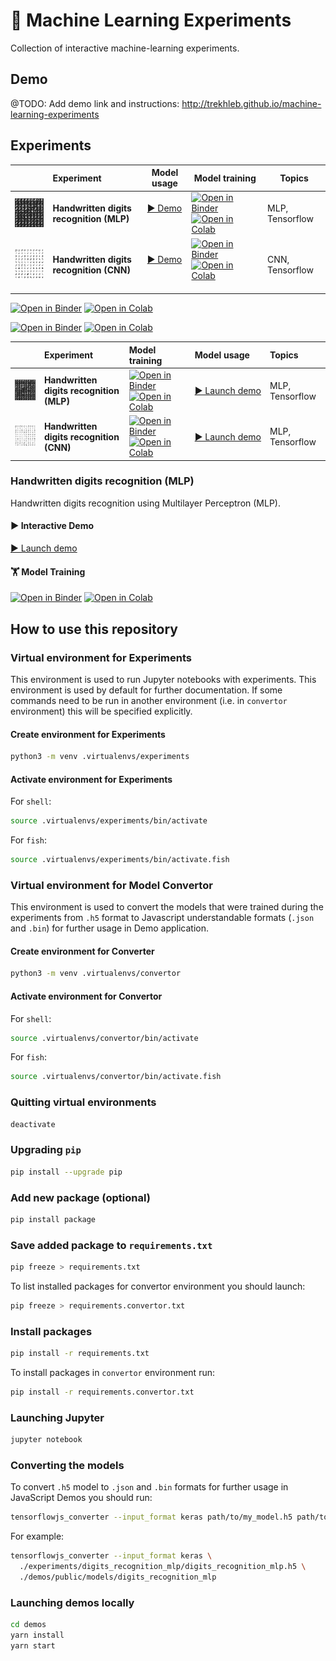 # 🤖 Machine Learning Experiments

Collection of interactive machine-learning experiments.

## Demo

@TODO: Add demo link and instructions: http://trekhleb.github.io/machine-learning-experiments

## Experiments

|         | Experiment | Model usage | Model training | Topics |
| ------- | :---------- | ----------- | -------------- | ------ |
| ![Handwritten digits recognition (MLP)](assets/images/digits_recognition_mlp.png) | **Handwritten digits recognition (MLP)** | [▶️ Demo](https://trekhleb.github.io/machine-learning-experiments/experiments/DigitsRecognitionMLP) ️| [![Open in Binder](https://mybinder.org/badge_logo.svg)](https://nbviewer.jupyter.org/v2/gh/trekhleb/machine-learning-experiments/blob/master/experiments/digits_recognition_mlp/digits_recognition_mlp.ipynb) [![Open in Colab](https://colab.research.google.com/assets/colab-badge.svg)](https://colab.research.google.com/github/trekhleb/machine-learning-experiments/blob/master/experiments/digits_recognition_mlp/digits_recognition_mlp.ipynb)‍️ | MLP, Tensorflow |
| ![Handwritten digits recognition (CNN)](assets/images/digits_recognition_cnn.png) | **Handwritten digits recognition (CNN)** | [▶️ Demo](https://trekhleb.github.io/machine-learning-experiments/experiments/DigitsRecognitionCNN) ️| [![Open in Binder](https://mybinder.org/badge_logo.svg)](https://nbviewer.jupyter.org/v2/gh/trekhleb/machine-learning-experiments/blob/master/experiments/digits_recognition_cnn/digits_recognition_cnn.ipynb) [![Open in Colab](https://colab.research.google.com/assets/colab-badge.svg)](https://colab.research.google.com/github/trekhleb/machine-learning-experiments/blob/master/experiments/digits_recognition_cnn/digits_recognition_cnn.ipynb) ️‍| CNN, Tensorflow |

[![Open in Binder](https://mybinder.org/badge_logo.svg)](https://nbviewer.jupyter.org/v2/gh/trekhleb/machine-learning-experiments/blob/master/experiments/digits_recognition_mlp/digits_recognition_mlp.ipynb)
[![Open in Colab](https://colab.research.google.com/assets/colab-badge.svg)](https://colab.research.google.com/github/trekhleb/machine-learning-experiments/blob/master/experiments/digits_recognition_mlp/digits_recognition_mlp.ipynb)

[![Open in Binder](https://mybinder.org/badge_logo.svg)](https://nbviewer.jupyter.org/v2/gh/trekhleb/machine-learning-experiments/blob/master/experiments/digits_recognition_cnn/digits_recognition_cnn.ipynb)
[![Open in Colab](https://colab.research.google.com/assets/colab-badge.svg)](https://colab.research.google.com/github/trekhleb/machine-learning-experiments/blob/master/experiments/digits_recognition_cnn/digits_recognition_cnn.ipynb)

<table>
  <thead>
    <tr>
      <th style="text-align: left !important;"> </th>
      <th style="text-align: left !important;">Experiment</th>
      <th style="text-align: left !important;">Model training</th>
      <th style="text-align: left !important;">Model usage</th>
      <th style="text-align: left !important;">Topics</th>
    </tr>
  </thead>
  <tbody>
    <!-- Experiment -->
    <tr>
      <td>
        <img src="assets/images/digits_recognition_mlp.png" alt="Handwritten digits recognition (MLP)" />
      </td>
      <td>
        <b>Handwritten digits recognition (MLP)</b>
      </td>
      <td>
        <a href="https://nbviewer.jupyter.org/v2/gh/trekhleb/machine-learning-experiments/blob/master/experiments/digits_recognition_mlp/digits_recognition_mlp.ipynb">
          <img src="https://mybinder.org/badge_logo.svg" alt="Open in Binder"/>
        </a>
        <a href="https://colab.research.google.com/github/trekhleb/machine-learning-experiments/blob/master/experiments/digits_recognition_mlp/digits_recognition_mlp.ipynb">
          <img src="https://colab.research.google.com/assets/colab-badge.svg" alt="Open in Colab"/>
        </a>
      </td>
      <td>
        <a href="https://trekhleb.github.io/machine-learning-experiments/experiments/DigitsRecognitionMLP">
          ▶️&nbsp;Launch&nbsp;demo
        </a>
      </td>
      <td>
        MLP, Tensorflow
      </td>
    </tr>
    <!-- Experiment -->
    <tr>
      <td>
        <img src="assets/images/digits_recognition_cnn.png" alt="Handwritten digits recognition (CNN)" />
      </td>
      <td>
        <b>Handwritten digits recognition (CNN)</b>
      </td>
      <td>
        <a href="https://nbviewer.jupyter.org/v2/gh/trekhleb/machine-learning-experiments/blob/master/experiments/digits_recognition_cnn/digits_recognition_cnn.ipynb">
          <img src="https://mybinder.org/badge_logo.svg" alt="Open in Binder"/>
        </a>
        <a href="https://colab.research.google.com/github/trekhleb/machine-learning-experiments/blob/master/experiments/digits_recognition_cnn/digits_recognition_cnn.ipynb">
          <img src="https://colab.research.google.com/assets/colab-badge.svg" alt="Open in Colab"/>
        </a>
      </td>
      <td>
        <a href="https://trekhleb.github.io/machine-learning-experiments/experiments/DigitsRecognitionCNN">
          ▶️&nbsp;Launch&nbsp;demo
        </a>
      </td>
      <td>
        MLP, Tensorflow
      </td>
    </tr>
  </tbody>
</table>

### Handwritten digits recognition (MLP)

Handwritten digits recognition using Multilayer Perceptron (MLP).

#### ▶️ Interactive Demo

 [▶️ Launch demo](https://trekhleb.github.io/machine-learning-experiments/experiments/DigitsRecognitionMLP)

#### 🏋 Model Training

[![Open in Binder](https://mybinder.org/badge_logo.svg)](https://nbviewer.jupyter.org/v2/gh/trekhleb/machine-learning-experiments/blob/master/experiments/digits_recognition_mlp/digits_recognition_mlp.ipynb)
[![Open in Colab](https://colab.research.google.com/assets/colab-badge.svg)](https://colab.research.google.com/github/trekhleb/machine-learning-experiments/blob/master/experiments/digits_recognition_mlp/digits_recognition_mlp.ipynb)

## How to use this repository

### Virtual environment for Experiments

This environment is used to run Jupyter notebooks with experiments. This environment is used by default for further documentation. If some commands need to be run in another environment (i.e. in `convertor` environment) this will be specified explicitly.

#### Create environment for Experiments

```bash
python3 -m venv .virtualenvs/experiments
```

#### Activate environment for Experiments

For `shell`:

```bash
source .virtualenvs/experiments/bin/activate
```

For `fish`:

```bash
source .virtualenvs/experiments/bin/activate.fish
```

### Virtual environment for Model Convertor

This environment is used to convert the models that were trained during the experiments from `.h5` format to Javascript understandable formats (`.json` and `.bin`) for further usage in Demo application.

#### Create environment for Converter

```bash
python3 -m venv .virtualenvs/convertor
```

#### Activate environment for Convertor

For `shell`:

```bash
source .virtualenvs/convertor/bin/activate
```

For `fish`:

```bash
source .virtualenvs/convertor/bin/activate.fish
```

### Quitting virtual environments

```bash
deactivate
```

### Upgrading `pip`

```bash
pip install --upgrade pip
```

### Add new package (optional)

```bash
pip install package
```

### Save added package to `requirements.txt`

```bash
pip freeze > requirements.txt
```

To list installed packages for convertor environment you should launch:

```bash
pip freeze > requirements.convertor.txt
```

### Install packages

```bash
pip install -r requirements.txt
```

To install packages in `convertor` environment run:

```bash
pip install -r requirements.convertor.txt
```

### Launching Jupyter

```bash
jupyter notebook
```

### Converting the models

To convert `.h5` model to `.json` and `.bin` formats for further usage in JavaScript Demos you should run:

```bash
tensorflowjs_converter --input_format keras path/to/my_model.h5 path/to/tfjs_target_dir
```

For example:

```bash
tensorflowjs_converter --input_format keras \
  ./experiments/digits_recognition_mlp/digits_recognition_mlp.h5 \
  ./demos/public/models/digits_recognition_mlp
```

### Launching demos locally

```bash
cd demos
yarn install
yarn start
```
